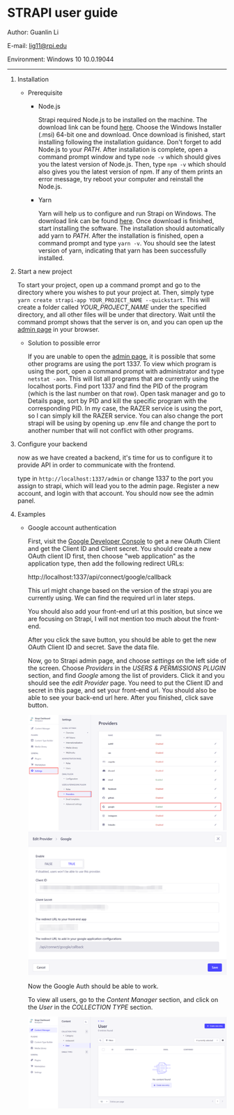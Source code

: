 # STRAPI user guide

Author: Guanlin Li

E-mail: lig11@rpi.edu

Environment: Windows 10 10.0.19044

---

1. Installation
   
    * Prerequisite

        * Node.js

            Strapi required Node.js to be installed on the machine. The download link can be found [here](https://nodejs.org/en/download/). Choose the  Windows Installer (.msi) 64-bit one and download. Once download is finished, start installing following the installation guidance. Don't forget to add Node.js to your *PATH*. After installation is complete, open a command prompt window and type `node -v` which should gives you the latest version of Node.js. Then, type `npm -v` which should also gives you the latest version of npm. If any of them prints an error message, try reboot your computer and reinstall the Node.js. 

        * Yarn

            Yarn will help us to configure and run Strapi on Windows. The download link can be found [here](https://classic.yarnpkg.com/latest.msi). Once download is finished, start installing the software. The installation should automatically add yarn to *PATH*. After the installation is finished, open a command prompt and type `yarn -v`. You should see the latest version of yarn, indicating that yarn has been successfully installed. 


            


2. Start a new project

     To start your project, open up a command prompt and go to the directory where you wishes to put your project at. Then, simply type `yarn create strapi-app YOUR_PROJECT_NAME --quickstart`. This will create a folder called *YOUR_PROJECT_NAME* under the specified directory, and all other files will be under that directory. Wait until the command prompt shows that the server is on, and you can open up the [admin page](http://localhost:1337/admin) in your browser. 

    * Solution to possible error

        If you are unable to open the [admin page](http://localhost:1337/admin), it is possible that some other programs are using the port 1337. To view which program is using the port, open a command prompt with administrator and type `netstat -aon`. This will list all programs that are currently using the localhost ports. Find port 1337 and find the PID of the program (which is the last number on that row). Open task manager and go to Details page, sort by PID and kill the specific program with the corresponding PID. In my case, the RAZER service is using the port, so I can simply kill the RAZER service. You can also change the port strapi will be using by opening up .env file and change the port to another number that will not conflict with other programs. 

3. Configure your backend
    
    now as we have created a backend, it's time for us to configure it to provide API in order to communicate with the frontend. 

    type in `http://localhost:1337/admin` or change 1337 to the port you assign to strapi, which will lead you to the admin page. Register a new account, and login with that account. You should now see the admin panel. 


4. Examples
   
   * Google account authentication 
  
        First, visit the [Google Developer Console](https://console.cloud.google.com/apis/credentials/oauthclient) to get a new OAuth Client and get the Client ID and Client secret. You should create a new OAuth client ID first, then choose "web application" as the application type, then add the following redirect URLs:

        http://localhost:1337/api/connect/google/callback

        This url might change based on the version of the strapi you are currently using. We can find the required url in later steps. 

        You should also add your front-end url at this position, but since we are focusing on Strapi, I will not mention too much about the front-end. 

        After you click the save button, you should be able to get the new OAuth Client ID and secret. Save the data file. 

        Now, go to Strapi admin page, and choose *settings* on the left side of the screen. Choose *Providers* in the *USERS & PERMISSIONS PLUGIN* section, and find *Google* among the list of providers. Click it and you should see the *edit Provider* page. You need to put the Client ID and secret in this page, and set your front-end url. You should also be able to see your back-end url here. After you finished, click save button. 

        ![picture-provider](../Assets/02.png)
        ![picture-auth](../Assets/03.png)

        Now the Google Auth should be able to work. 

        To view all users, go to the *Content Manager* section, and click on the *User* in the *COLLECTION TYPE* section. 
        
        ![picture-user](../Assets/01.png)
